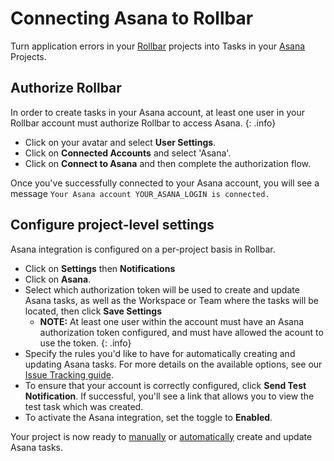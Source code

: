 # Connecting Asana to Rollbar

Turn application errors in your [Rollbar](https://rollbar.com/) projects into Tasks in your
[Asana](https://asana.com/) Projects.

## Authorize Rollbar

In order to create tasks in your Asana account, at least one user in your Rollbar account must authorize Rollbar to access Asana.
{: .info}

* Click on your avatar and select **User Settings**.
* Click on **Connected Accounts** and select 'Asana'.
* Click on **Connect to Asana** and then complete the authorization flow.  

Once you've successfully connected to your Asana account, you will see a message `Your Asana account YOUR_ASANA_LOGIN is connected.`

## Configure project-level settings

Asana integration is configured on a per-project basis in Rollbar.

* Click on **Settings** then **Notifications**
* Click on **Asana**.
* Select which authorization token will be used to create and update Asana tasks, as well as the Workspace or Team where the tasks will be located, then click **Save Settings** 
   * **NOTE:** At least one user within the account must have an Asana authorization token configured, and must have allowed the acount to use the token.
   {: .info}
* Specify the rules you'd like to have for automatically creating and updating Asana tasks.  For more details on the available options, see our [Issue Tracking guide](/docs/issue-tracking/).
* To ensure that your account is correctly configured, click **Send Test Notification**.  If successful, you'll see a link that allows you to view the test task which was created.
* To activate the Asana integration, set the toggle to **Enabled**.

Your project is now ready to [manually](/docs/issues-tracking/#manual-issue-tracking/) or [automatically](/docs/issue-tracking/#automatic-issue-tracking) create and update Asana tasks.
